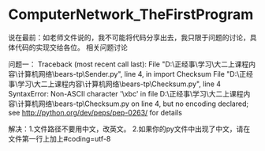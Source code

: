 # ComputerNetwork_TheFirstProgram
说在最前：如老师文件说的，我不可能将代码分享出去，我只限于问题的讨论，具体代码的实现交给各位。
相关问题讨论

问题一：
Traceback (most recent call last):
File "D:\正经事\学习\大二上课程内容\计算机网络\bears-tp\Sender.py", line 4, in <module>
import Checksum
File "D:\正经事\学习\大二上课程内容\计算机网络\bears-tp\Checksum.py", line 4
SyntaxError: Non-ASCII character '\xbc' in file D:\正经事\学习\大二上课程内容\计算机网络\bears-tp\Checksum.py on line 4, but no encoding declared; see http://python.org/dev/peps/pep-0263/ for details

解决：1.文件路径不要用中文，改英文。
2.如果你的py文件中出现了中文，请在文件第一行上加上#coding=utf-8